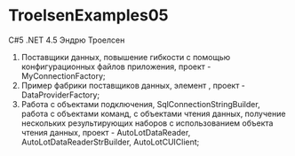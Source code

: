 # TroelsenExamples05
C#5 .NET 4.5 Эндрю Троелсен
1) Поставщики данных, повышение гибкости с помощью конфигурационных файлов приложения, проект - MyConnectionFactory;
2) Пример фабрики поставщиков данных, элемент <connectionStrings>, проект - DataProviderFactory;
3) Работа с объектами подключения, SqlConnectionStringBuilder, работа с объектами команд, с объектами чтения данных, получение нескольких результирующих наборов с использованием объекта чтения данных, проект - AutoLotDataReader, AutoLotDataReaderStrBuilder, AutoLotCUIClient;

